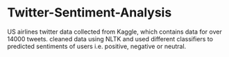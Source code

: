 # Twitter-Sentiment-Analysis
US airlines twitter data collected from Kaggle, which contains data for over 14000 tweets. cleaned data using NLTK and used different classifiers to predicted sentiments of users i.e. positive, negative or neutral.
